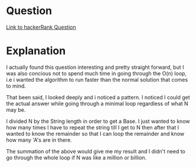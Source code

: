 # Question
[Link to hackerRank Question](https://www.hackerrank.com/challenges/repeated-string/problem?h_l=interview&playlist_slugs%5B%5D=interview-preparation-kit&playlist_slugs%5B%5D=warmup)

# Explanation
I actually found this question interesting and pretty straight forward, but I was also concious not to spend much time in going through the O(n) loop, i.e i wanted the algorithm to run faster than the normal solution that comes to mind.

That been said, I looked deeply and i noticed a pattern. I noticed I could get the actual answer while going through a minimal loop regardless of what N may be.

I divided N by the String length in order to get a Base. I just wanted to know how many times I have to repeat the string till I get to N then after that I wanted to know the remainder so that I can loop the remainder and know how many 'A's are in there. 

The summation of the above would give me my result and I didn't need to go through the whole loop if N was like a million or billion.